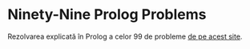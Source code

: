 # Ninety-Nine Prolog Problems

Rezolvarea explicată în Prolog a celor 99 de probleme [de pe acest site](https://sites.google.com/site/prologsite/prolog-problems).
